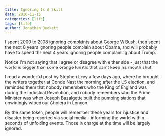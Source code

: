```yaml
---
title: Ignoring Is A Skill
date: 2016-11-15
categories: [life]
tags: [life]
author: Jonathan Beckett
---
```


I spent 2000 to 2008 ignoring complaints about George W Bush, then spent the next 8 years ignoring people complain about Obama, and will probably have to spend the next 4 years ignoring people complaining about Trump.

Notice I'm not saying that I agree or disagree with either side - just that the world is bigger than some orange lunatic that can't keep his mouth shut.

I read a wonderful post by Stephen Levy a few days ago, where he brought the writers together at Conde Nast the morning after the US election, and reminded them that nobody remembers who the King of England was during the Industrial Revolution, and nobody remembers who the Prime Minister was when Joseph Bazalgette built the pumping stations that unwittingly wiped out Cholera in London.

By the same token, people will remember these years for injustice and disaster being reported via social media - informing the world within seconds of unfolding events. Those in charge at the time will be largely ignored.